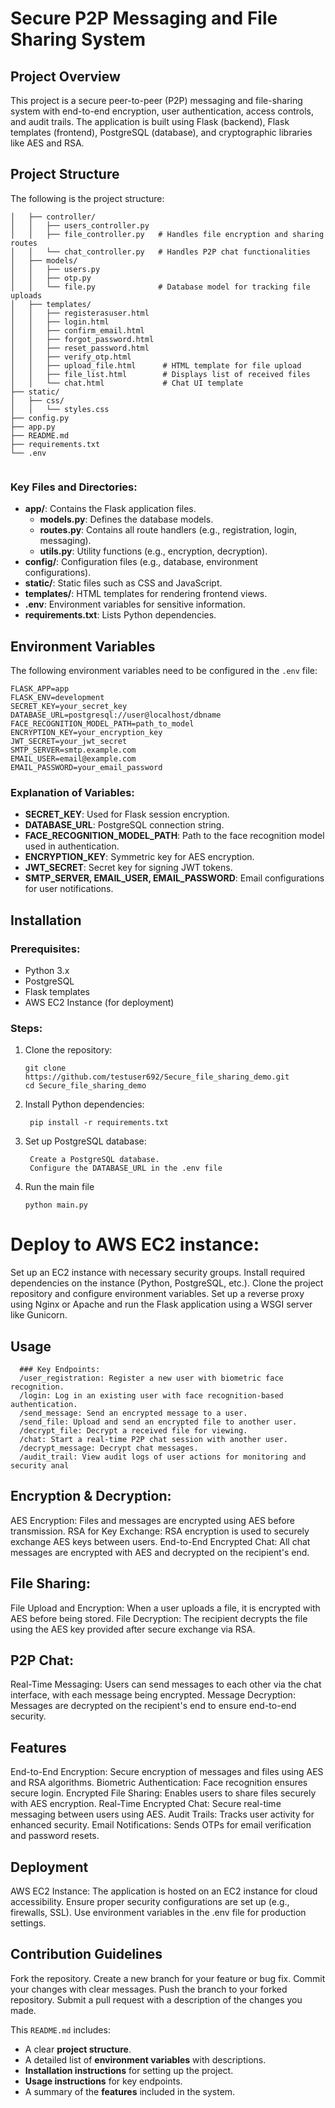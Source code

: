 # Secure P2P Messaging and File Sharing System

## Project Overview
This project is a secure peer-to-peer (P2P) messaging and file-sharing system with end-to-end encryption, user authentication, access controls, and audit trails. The application is built using Flask (backend), Flask templates (frontend), PostgreSQL (database), and cryptographic libraries like AES and RSA.

## Project Structure
The following is the project structure:
```├── src/
│   ├── controller/
│   │   ├── users_controller.py
│   │   ├── file_controller.py   # Handles file encryption and sharing routes
│   │   └── chat_controller.py   # Handles P2P chat functionalities
│   ├── models/
│   │   ├── users.py
│   │   ├── otp.py
│   │   └── file.py              # Database model for tracking file uploads
│   ├── templates/
│   │   ├── registerasuser.html
│   │   ├── login.html
│   │   ├── confirm_email.html
│   │   ├── forgot_password.html
│   │   ├── reset_password.html
│   │   ├── verify_otp.html
│   │   ├── upload_file.html      # HTML template for file upload
│   │   ├── file_list.html        # Displays list of received files
│   │   └── chat.html             # Chat UI template
├── static/
│   ├── css/
│   │   └── styles.css            
├── config.py
├── app.py
├── README.md
├── requirements.txt
└── .env


```

### Key Files and Directories:
- **app/**: Contains the Flask application files.
  - **models.py**: Defines the database models.
  - **routes.py**: Contains all route handlers (e.g., registration, login, messaging).
  - **utils.py**: Utility functions (e.g., encryption, decryption).
- **config/**: Configuration files (e.g., database, environment configurations).
- **static/**: Static files such as CSS and JavaScript.
- **templates/**: HTML templates for rendering frontend views.
- **.env**: Environment variables for sensitive information.
- **requirements.txt**: Lists Python dependencies.

## Environment Variables
The following environment variables need to be configured in the `.env` file:
```
FLASK_APP=app
FLASK_ENV=development
SECRET_KEY=your_secret_key
DATABASE_URL=postgresql://user@localhost/dbname
FACE_RECOGNITION_MODEL_PATH=path_to_model
ENCRYPTION_KEY=your_encryption_key
JWT_SECRET=your_jwt_secret
SMTP_SERVER=smtp.example.com
EMAIL_USER=email@example.com
EMAIL_PASSWORD=your_email_password
```

### Explanation of Variables:
- **SECRET_KEY**: Used for Flask session encryption.
- **DATABASE_URL**: PostgreSQL connection string.
- **FACE_RECOGNITION_MODEL_PATH**: Path to the face recognition model used in authentication.
- **ENCRYPTION_KEY**: Symmetric key for AES encryption.
- **JWT_SECRET**: Secret key for signing JWT tokens.
- **SMTP_SERVER, EMAIL_USER, EMAIL_PASSWORD**: Email configurations for user notifications.

## Installation

### Prerequisites:
- Python 3.x
- PostgreSQL
- Flask templates
- AWS EC2 Instance (for deployment)

### Steps:
1. Clone the repository:
   ```
   git clone https://github.com/testuser692/Secure_file_sharing_demo.git 
   cd Secure_file_sharing_demo

2. Install Python dependencies:
   ```
    pip install -r requirements.txt

3. Set up PostgreSQL database:
   ```
    Create a PostgreSQL database.
    Configure the DATABASE_URL in the .env file

4. Run the main file
   ```
   python main.py

# Deploy to AWS EC2 instance:
Set up an EC2 instance with necessary security groups.
Install required dependencies on the instance (Python, PostgreSQL, etc.).
Clone the project repository and configure environment variables.
Set up a reverse proxy using Nginx or Apache and run the Flask application using a WSGI server like Gunicorn.

## Usage
```
  ### Key Endpoints:
  /user_registration: Register a new user with biometric face recognition.
  /login: Log in an existing user with face recognition-based authentication.
  /send_message: Send an encrypted message to a user.
  /send_file: Upload and send an encrypted file to another user.
  /decrypt_file: Decrypt a received file for viewing.
  /chat: Start a real-time P2P chat session with another user.
  /decrypt_message: Decrypt chat messages.
  /audit_trail: View audit logs of user actions for monitoring and security anal
```

## Encryption & Decryption:
AES Encryption: Files and messages are encrypted using AES before transmission.
RSA for Key Exchange: RSA encryption is used to securely exchange AES keys between users.
End-to-End Encrypted Chat: All chat messages are encrypted with AES and decrypted on the recipient's end.

## File Sharing:
File Upload and Encryption: When a user uploads a file, it is encrypted with AES before being stored.
File Decryption: The recipient decrypts the file using the AES key provided after secure exchange via RSA.
## P2P Chat:
Real-Time Messaging: Users can send messages to each other via the chat interface, with each message being encrypted.
Message Decryption: Messages are decrypted on the recipient's end to ensure end-to-end security.

## Features
End-to-End Encryption: Secure encryption of messages and files using AES and RSA algorithms.
Biometric Authentication: Face recognition ensures secure login.
Encrypted File Sharing: Enables users to share files securely with AES encryption.
Real-Time Encrypted Chat: Secure real-time messaging between users using AES.
Audit Trails: Tracks user activity for enhanced security.
Email Notifications: Sends OTPs for email verification and password resets.

## Deployment
AWS EC2 Instance: The application is hosted on an EC2 instance for cloud accessibility.
Ensure proper security configurations are set up (e.g., firewalls, SSL).
Use environment variables in the .env file for production settings.

## Contribution Guidelines
Fork the repository.
Create a new branch for your feature or bug fix.
Commit your changes with clear messages.
Push the branch to your forked repository.
Submit a pull request with a description of the changes you made.

This `README.md` includes:
- A clear **project structure**.
- A detailed list of **environment variables** with descriptions.
- **Installation instructions** for setting up the project.
- **Usage instructions** for key endpoints.
- A summary of the **features** included in the system.

